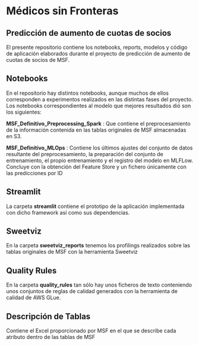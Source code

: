 # Médicos sin Fronteras 


## Predicción de aumento de cuotas de socios

El presente repositorio contiene los notebooks, reports, modelos y código de aplicación elaborados durante el proyecto de predicción de aumento de cuotas de socios de MSF.

## Notebooks
En el repositorio hay distintos notebooks, aunque muchos de ellos corresponden a experimentos realizados en las distintas fases del proyecto. Los notebooks correspondientes al modelo que mejores resultados dió son los siguientes:

**MSF_Definitivo_Preprocessing_Spark** : Que contiene el preprocesamiento de la información contenida en las tablas originales de MSF almacenadas en S3.

**MSF_Definitivo_MLOps** : Contiene los últimos ajustes del conjunto de datos resultante del preprocesamiento, la preparación del conjunto de entrenamiento, el propio entrenamiento y el registro del modelo en MLFLow. Concluye con la obtención del Feature Store y un fichero únicamente con las predicciones por ID

## Streamlit
La carpeta **streamlit** contiene el prototipo de la aplicación implementada con dicho framework así como sus dependencias.

## Sweetviz
En la carpeta **sweetviz_reports** tenemos los profilings realizados sobre las tablas originales de MSF con la herramienta Sweetviz

## Quality Rules
En la carpeta **quality_rules** tan sólo hay unos ficheros de texto conteniendo unos conjuntos de reglas de calidad generados con la herramienta de calidad de AWS GLue.

## Descripción de Tablas
Contiene el Excel proporcionado por MSF en el que se describe cada atributo dentro de las tablas de MSF